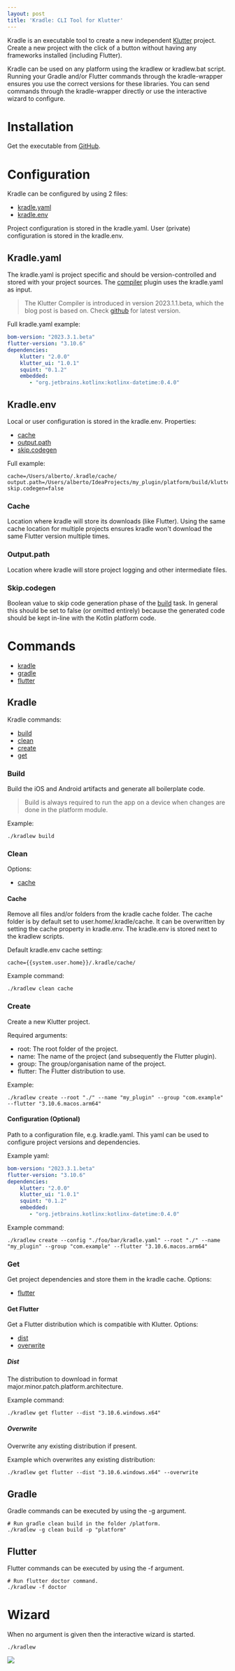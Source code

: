```yaml
---
layout: post  
title: 'Kradle: CLI Tool for Klutter'
---
```


Kradle is an executable tool to create a new independent [Klutter](https://github.com/buijs-dev/klutter) project.
Create a new project with the click of a button without having any frameworks installed (including Flutter).

Kradle can be used on any platform using the kradlew or kradlew.bat script.
Running your Gradle and/or Flutter commands through the kradle-wrapper
ensures you use the correct versions for these libraries. You can send commands
through the kradle-wrapper directly or use the interactive wizard to configure.

# Installation
Get the executable from [GitHub](https://github.com/buijs-dev/kradle-dist).

# Configuration
Kradle can be configured by using 2 files:
- [kradle.yaml](#kradleyaml)
- [kradle.env](#kradleenv)

Project configuration is stored in the kradle.yaml.
User (private) configuration is stored in the kradle.env.

## Kradle.yaml
The kradle.yaml is project specific and should be version-controlled and stored with your project sources.
The [compiler](https://buijs.dev/2023-05-28-klutter-5/) plugin uses the kradle.yaml as input. 

> The Klutter Compiler is introduced in version 2023.1.1.beta, which the blog post is based on.
> Check [github](https://github.com/buijs-dev/klutter) for latest version.

Full kradle.yaml example:
```yaml
bom-version: "2023.3.1.beta"
flutter-version: "3.10.6"
dependencies:
    klutter: "2.0.0"
    klutter_ui: "1.0.1"
    squint: "0.1.2"
    embedded:
       - "org.jetbrains.kotlinx:kotlinx-datetime:0.4.0"
```

## Kradle.env
Local or user configuration is stored in the kradle.env. Properties:
- [cache](#cache)
- [output.path](#outputpath)
- [skip.codegen](#skipcodegen)

Full example:
```properties
cache=/Users/alberto/.kradle/cache/
output.path=/Users/alberto/IdeaProjects/my_plugin/platform/build/klutter
skip.codegen=false
```

### Cache
Location where kradle will store its downloads (like Flutter).
Using the same cache location for multiple projects ensures kradle won't download the same Flutter
version multiple times.

### Output.path
Location where kradle will store project logging and other intermediate files.

### Skip.codegen
Boolean value to skip code generation phase of the [build](#build) task. 
In general this should be set to false (or omitted entirely) because the generated 
code should be kept in-line with the Kotlin platform code.

# Commands
- [kradle](#kradle)
- [gradle](#gradle)
- [flutter](#flutter)

## Kradle
Kradle commands:
- [build](#build)
- [clean](#clean)
- [create](#create)
- [get](#get)

### Build
Build the iOS and Android artifacts and generate all boilerplate code.

> Build is always required to run the app on a device when changes are done in the platform module.

Example:
```shell
./kradlew build
```

### Clean
Options:
- [cache](#cache)

#### Cache
Remove all files and/or folders from the kradle cache folder.
The cache folder is by default set to user.home/.kradle/cache.
It can be overwritten by setting the cache property in kradle.env.
The kradle.env is stored next to the kradlew scripts.

Default kradle.env cache setting:
```properties
cache={{system.user.home}}/.kradle/cache/
```

Example command:
```shell
./kradlew clean cache
```

### Create
Create a new Klutter project.

Required arguments:
- root: The root folder of the project.
- name: The name of the project (and subsequently the Flutter plugin).
- group: The group/organisation name of the project.
- flutter: The Flutter distribution to use.

Example:
```shell
./kradlew create --root "./" --name "my_plugin" --group "com.example" --flutter "3.10.6.macos.arm64"
```

#### Configuration (Optional)
Path to a configuration file, e.g. kradle.yaml. This yaml can be used to configure project versions and dependencies.

Example yaml:
```yaml
bom-version: "2023.3.1.beta"
flutter-version: "3.10.6"
dependencies:
    klutter: "2.0.0"
    klutter_ui: "1.0.1"
    squint: "0.1.2"
    embedded:
       - "org.jetbrains.kotlinx:kotlinx-datetime:0.4.0"
```

Example command:
```shell
./kradlew create --config "./foo/bar/kradle.yaml" --root "./" --name "my_plugin" --group "com.example" --flutter "3.10.6.macos.arm64"
```

### Get
Get project dependencies and store them in the kradle cache.
Options:
- [flutter](#get-flutter)

#### Get Flutter
Get a Flutter distribution which is compatible with Klutter.
Options:
- [dist](#Dist)
- [overwrite](#Overwrite)

##### Dist
The distribution to download in format major.minor.patch.platform.architecture.

Example command:
```shell
./kradlew get flutter --dist "3.10.6.windows.x64"
```

##### Overwrite
Overwrite any existing distribution if present.

Example which overwrites any existing distribution:
```shell
./kradlew get flutter --dist "3.10.6.windows.x64" --overwrite
```

## Gradle
Gradle commands can be executed by using the -g argument.

```shell
# Run gradle clean build in the folder /platform.
./kradlew -g clean build -p "platform"
```

## Flutter
Flutter commands can be executed by using the -f argument.

```shell
# Run flutter doctor command.
./kradlew -f doctor
```

# Wizard
When no argument is given then the interactive wizard is started.

```shell
./kradlew
```

<img src="https://raw.githubusercontent.com/buijs-dev/website/master/images/kradle_1_animated_img_1.gif" />